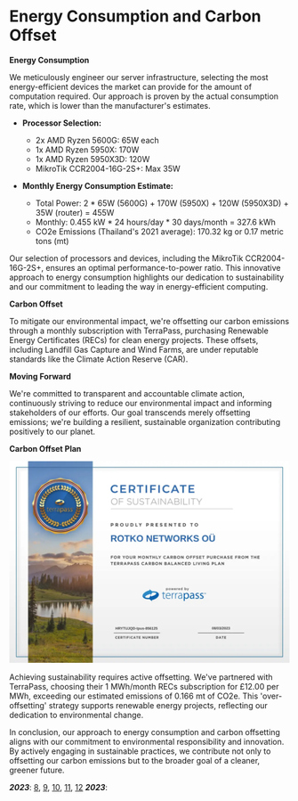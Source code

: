 # Energy Consumption and Carbon Offset

**Energy Consumption**

We meticulously engineer our server infrastructure, selecting the most
energy-efficient devices the market can provide for the amount of computation
required. Our approach is proven by the actual consumption rate, which is lower
than the manufacturer's estimates.

* **Processor Selection:**
  * 2x AMD Ryzen 5600G: 65W each
  * 1x AMD Ryzen 5950X: 170W
  * 1x AMD Ryzen 5950X3D: 120W
  * MikroTik CCR2004-16G-2S+: Max 35W

* **Monthly Energy Consumption Estimate:**
  * Total Power: 2 * 65W (5600G) + 170W (5950X) + 120W (5950X3D) + 35W (router) = 455W
  * Monthly: 0.455 kW * 24 hours/day * 30 days/month = 327.6 kWh
  * CO2e Emissions (Thailand's 2021 average): 170.32 kg or 0.17 metric tons (mt)

Our selection of processors and devices, including the MikroTik
CCR2004-16G-2S+, ensures an optimal performance-to-power ratio. This innovative
approach to energy consumption highlights our dedication to sustainability and
our commitment to leading the way in energy-efficient computing.

**Carbon Offset**

To mitigate our environmental impact, we're offsetting our carbon emissions
through a monthly subscription with TerraPass, purchasing Renewable Energy
Certificates (RECs) for clean energy projects. These offsets, including
Landfill Gas Capture and Wind Farms, are under reputable standards like the
Climate Action Reserve (CAR).

**Moving Forward**

We're committed to transparent and accountable climate action, continuously
striving to reduce our environmental impact and informing stakeholders of our
efforts. Our goal transcends merely offsetting emissions; we're building a
resilient, sustainable organization contributing positively to our planet.

**Carbon Offset Plan**

![TerraPass certificate for month of August](./images/carbon/terrapass-voucher.webp)

Achieving sustainability requires active offsetting. We've partnered with
TerraPass, choosing their 1 MWh/month RECs subscription for £12.00 per MWh,
exceeding our estimated emissions of 0.166 mt of CO2e. This 'over-offsetting'
strategy supports renewable energy projects, reflecting our dedication to
environmental change.

In conclusion, our approach to energy consumption and carbon offsetting aligns
with our commitment to environmental responsibility and innovation. By actively
engaging in sustainable practices, we contribute not only to offsetting our
carbon emissions but to the broader goal of a cleaner, greener future.

***2023***: [8](./files/terrapass/august.pdf), [9](./files/terrapass/october.pdf), [10](./files/terrapass/september.pdf), [11](./files/terrapass/november.pdf), [12](./files/terrapass/december.pdf)
***2023***: 
